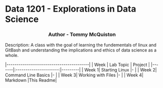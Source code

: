 # Data 1201 - Explorations in Data Science
<h3 align="center">Author - Tommy McQuiston</h3> 
 
Description: A class with the goal of learning the fundementals of linux and GitBash and understanding the implications and ethics of data science as a whole.

|------------------------------------------|
| Week  |        Lab Topic       | Project |
|-------|:----------------------:|---------|
| Week 1|     Starting Linux     |-        |
| Week 2|   Command Line Basics  |-        | 
| Week 3|   Working with Files   |-        |
| Week 4|        Markdown        |This Readme|
